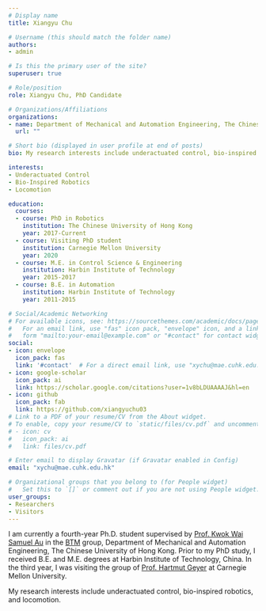 ```yaml
---
# Display name
title: Xiangyu Chu

# Username (this should match the folder name)
authors:
- admin

# Is this the primary user of the site?
superuser: true

# Role/position
role: Xiangyu Chu, PhD Candidate

# Organizations/Affiliations
organizations:
- name: Department of Mechanical and Automation Engineering, The Chinese University of Hong Kong
  url: ""

# Short bio (displayed in user profile at end of posts)
bio: My research interests include underactuated control, bio-inspired robotics and locomotion.

interests:
- Underactuated Control
- Bio-Inspired Robotics
- Locomotion

education:
  courses:
  - course: PhD in Robotics
    institution: The Chinese University of Hong Kong
    year: 2017-Current
  - course: Visiting PhD student 
    institution: Carnegie Mellon University
    year: 2020
  - course: M.E. in Control Science & Engineering
    institution: Harbin Institute of Technology
    year: 2015-2017
  - course: B.E. in Automation
    institution: Harbin Institute of Technology
    year: 2011-2015

# Social/Academic Networking
# For available icons, see: https://sourcethemes.com/academic/docs/page-builder/#icons
#   For an email link, use "fas" icon pack, "envelope" icon, and a link in the
#   form "mailto:your-email@example.com" or "#contact" for contact widget.
social:
- icon: envelope
  icon_pack: fas
  link: '#contact'  # For a direct email link, use "xychu@mae.cuhk.edu.hk".
- icon: google-scholar
  icon_pack: ai
  link: https://scholar.google.com/citations?user=1v8bLDUAAAAJ&hl=en
- icon: github
  icon_pack: fab
  link: https://github.com/xiangyuchu03
# Link to a PDF of your resume/CV from the About widget.
# To enable, copy your resume/CV to `static/files/cv.pdf` and uncomment the lines below.
# - icon: cv
#   icon_pack: ai
#   link: files/cv.pdf

# Enter email to display Gravatar (if Gravatar enabled in Config)
email: "xychu@mae.cuhk.edu.hk"

# Organizational groups that you belong to (for People widget)
#   Set this to `[]` or comment out if you are not using People widget.
user_groups:
- Researchers
- Visitors
---
```


I am currently a fourth-year Ph.D. student supervised by [Prof. Kwok Wai Samuel Au](https://www4.mae.cuhk.edu.hk/peoples/au-kwok-wai-samuel/) in the [BTM](https://biomedirobotics.com/) group, Department of Mechanical and Automation Engineering, The Chinese University of Hong Kong. Prior to my PhD study, I received B.E. and M.E. degrees at Harbin Institute of Technology, China. In the third year, I was visiting the group of [Prof. Hartmut Geyer](https://www.cs.cmu.edu/~hgeyer/) at Carnegie Mellon University.

My research interests include underactuated control, bio-inspired robotics, and locomotion.
